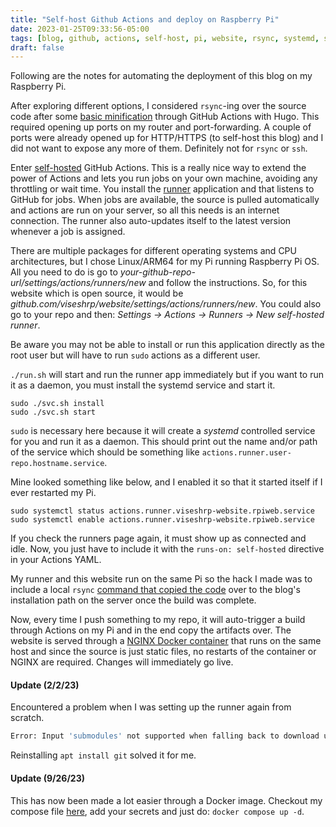 ```yaml
---
title: "Self-host Github Actions and deploy on Raspberry Pi"
date: 2023-01-25T09:33:56-05:00
tags: [blog, github, actions, self-host, pi, website, rsync, systemd, systemctl]
draft: false
---
```


Following are the notes for automating the deployment of this blog on my Raspberry Pi.

After exploring different options, I considered `rsync`-ing over the source code
after some [basic minification](https://github.com/viseshrp/website/blob/main/.github/workflows/publish.yml#L9)
through GitHub Actions with Hugo. This required opening
 up ports on my router and port-forwarding. A couple of ports were already opened up for
HTTP/HTTPS (to self-host this blog) and I did not want to expose any more of them. Definitely not for
`rsync` or `ssh`.

Enter [self-hosted](https://docs.github.com/en/actions/hosting-your-own-runners/about-self-hosted-runners) GitHub Actions.
This is a really nice way to extend the power of Actions and lets you run jobs on your own
machine, avoiding any throttling or wait time. You install the [runner](https://github.com/actions/runner) application
and that listens to GitHub for jobs. When jobs are available, the source is pulled automatically
and actions are run on your server, so all this needs is an internet connection. The runner also auto-updates itself to the latest version whenever a job is assigned.

There are multiple packages for different operating systems and CPU architectures, but I chose Linux/ARM64 for
my Pi running Raspberry Pi OS. All you need to do is go to *your-github-repo-url/settings/actions/runners/new*
and follow the instructions. So, for this website which is open source, it would be *github.com/viseshrp/website/settings/actions/runners/new*.
You could also go to your repo and then: *Settings -> Actions -> Runners -> New self-hosted runner*.

Be aware you may not be able to install or run this application directly as the root user but will have to run `sudo`
actions as a different user.

`./run.sh` will start and run the runner app immediately but if you want to run it as a daemon, you must install the systemd service and start it.

```shell
sudo ./svc.sh install
sudo ./svc.sh start
```

`sudo` is necessary here because it will create a *systemd* controlled service
for you and run it as a daemon. This should print out the name and/or path of the
service which should be something like `actions.runner.user-repo.hostname.service`.

Mine looked something like below, and I enabled it so that it started itself if
I ever restarted my Pi.

```shell
sudo systemctl status actions.runner.viseshrp-website.rpiweb.service
sudo systemctl enable actions.runner.viseshrp-website.rpiweb.service
```

If you check the runners page again, it must show up as connected and idle.
Now, you just have to include it with the `runs-on: self-hosted` directive in your Actions YAML.

My runner and this website run on the same Pi so the hack I made was to include a local `rsync` [command that copied the code](https://github.com/viseshrp/website/blob/ce3423523812e007b1f02a5c3e435aa4c251004d/.github/workflows/publish.yml#L30) over
to the blog's installation path on the server once the build was complete.

Now, every time I push something to my repo, it will auto-trigger a build through Actions on my Pi
and in the end copy the artifacts over. The website is served through a [NGINX Docker container](https://github.com/viseshrp/website/tree/main/nginx) that
runs on the same host and since the source is just static files, no restarts of the container or NGINX are required.
Changes will immediately go live.

#### Update (2/2/23)

Encountered a problem when I was setting up the runner again from scratch.

```bash
Error: Input 'submodules' not supported when falling back to download using the GitHub REST API
```

Reinstalling `apt install git` solved it for me.

#### Update (9/26/23)

This has now been made a lot easier through a Docker image. Checkout my compose file [here](https://github.com/viseshrp/homelab/blob/main/docker-compose/gh-runner/docker-compose.yml), add your secrets and just do: `docker compose up -d`.
